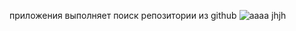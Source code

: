 приложения выполняет поиск репозитории из github
![aaaa](https://github.com/hacker-uz/github_search/raw/main/dart.jpg)
jhjh
